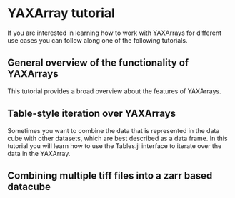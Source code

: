 # YAXArray tutorial

If you are interested in learning how to work with YAXArrays for different use cases you can follow along one of the following tutorials. 

## General overview of the functionality of YAXArrays

This tutorial provides a broad overview about the features of YAXArrays.

## Table-style iteration over YAXArrays

Sometimes you want to combine the data that is represented in the data cube with other datasets, which are best described as a data frame. 
In this tutorial you will learn how to use the Tables.jl interface to iterate over the data in the YAXArray.

## Combining multiple tiff files into a zarr based datacube

